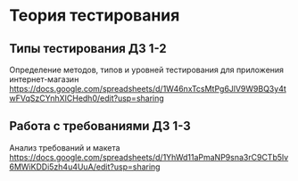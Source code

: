 # Теория тестирования

## Типы тестирования ДЗ 1-2
  Определение методов, типов и уровней тестирования для приложения интернет-магазин
  https://docs.google.com/spreadsheets/d/1W46nxTcsMtPg6JlV9W9BQ3y4twFVqSzCYnhXICHedh0/edit?usp=sharing
## Работа с требованиями ДЗ 1-3
  Анализ требований и макета
  https://docs.google.com/spreadsheets/d/1YhWd11aPmaNP9sna3rC9CTb5lv6MWiKDDi5zh4u4UuA/edit?usp=sharing
